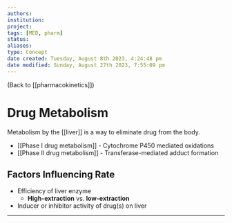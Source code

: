 ```yaml
---
authors: 
institution: 
project: 
tags: [MED, pharm]
status: 
aliases: 
type: Concept
date created: Tuesday, August 8th 2023, 4:24:48 pm
date modified: Sunday, August 27th 2023, 7:55:09 pm
---
```


(Back to [[pharmacokinetics]])

# Drug Metabolism

Metabolism by the [[liver]] is a way to eliminate drug from the body.
- [[Phase I drug metabolism]] - Cytochrome P450 mediated oxidations
- [[Phase II drug metabolism]] - Transferase-mediated adduct formation

## Factors Influencing Rate
- Efficiency of liver enzyme
	- **High-extraction** vs. **low-extraction**
- Inducer or inhibitor activity of drug(s) on liver

---
